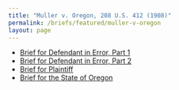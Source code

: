 ```yaml
---
title: "Muller v. Oregon, 208 U.S. 412 (1908)"
permalink: /briefs/featured/muller-v-oregon
layout: page
---
```


- [Brief for Defendant in Error, Part 1](https://briefs1.lonedissent.org/1907/muller-v-oregon/Brief%20for%20Defendant%20in%20Error,%20Part%201.pdf)
- [Brief for Defendant in Error, Part 2](https://briefs1.lonedissent.org/1907/muller-v-oregon/Brief%20for%20Defendant%20in%20Error,%20Part%202.pdf)
- [Brief for Plaintiff](https://briefs1.lonedissent.org/1907/muller-v-oregon/Brief%20for%20Plaintiff.pdf)
- [Brief for the State of Oregon](https://briefs1.lonedissent.org/1907/muller-v-oregon/Brief%20for%20the%20State%20of%20Oregon.pdf)
